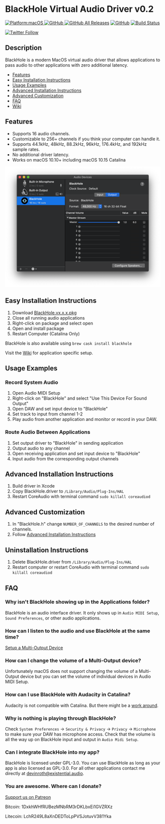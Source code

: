 # BlackHole Virtual Audio Driver v0.2

[![Platform:macOS](https://img.shields.io/badge/platform-macOS-lightgrey)
![GitHub](https://img.shields.io/github/v/release/ExistentialAudio/BlackHole)
![GitHub All Releases](https://img.shields.io/github/downloads/existentialaudio/blackhole/total)](https://github.com/ExistentialAudio/BlackHole/releases)
[![GitHub](https://img.shields.io/github/license/ExistentialAudio/BlackHole)](LICENSE)
[![Build Status](https://travis-ci.com/ExistentialAudio/BlackHole.svg?branch=master)](https://travis-ci.com/ExistentialAudio/BlackHole)

[![Twitter Follow](https://img.shields.io/twitter/follow/ExistentialAI?style=social)](https://twitter.com/ExistentialAI)

## Description
BlackHole is a modern MacOS virtual audio driver that allows applications to pass audio to other applications with zero additional latency.

- [Features](#features)
- [Easy Installation Instructions](#easy-installation-instructions)
- [Usage Examples]()
- [Advanced Installation Instructions](#advanced-installation-instructions)
- [Advanced Customization](#advanced-customization)
- [FAQ](#faq)
- [Wiki](https://github.com/ExistentialAudio/BlackHole/wiki)

## Features
- Supports 16 audio channels.
- Customizable to 256+ channels if you think your computer can handle it.
- Supports 44.1kHz, 48kHz, 88.2kHz, 96kHz, 176.4kHz, and 192kHz sample rates.
- No additional driver latency. 
- Works on macOS 10.10+ including macOS 10.15 Catalina

![Image of BlackHole Audio Driver](Images/BlackHole.png)

## Easy Installation Instructions
1. Download [BlackHole.vx.x.x.pkg](https://github.com/ExistentialAudio/BlackHole/releases/)
2. Close all running audio applications
3. Right-click on package and select open
4. Open and install package
5. Restart Computer (Catalina Only)

BlackHole is also available using `brew cask install blackhole`

Visit the [Wiki](https://github.com/ExistentialAudio/BlackHole/wiki) for application specific setup.

## Usage Examples
### Record System Audio
1. Open Audio MIDI Setup
2. Right-click on "BlackHole" and select "Use This Device For Sound Output"
3. Open DAW and set input device to "BlackHole" 
4. Set track to input from channel 1-2
5. Play audio from another application and monitor or record in your DAW.

### Route Audio Between Applications
1. Set output driver to "BlackHole" in sending application
2. Output audio to any channel
3. Open receiving application and set input device to "BlackHole" 
4. Input audio from the corresponding output channels

## Advanced Installation Instructions
1. Build driver in Xcode
2. Copy BlackHole.driver to `/Library⁩/Audio⁩/Plug-Ins⁩/HAL`
3. Restart CoreAudio with terminal command `sudo killall coreaudiod`

## Advanced Customization
1. In "BlackHole.h" change `NUMBER_OF_CHANNELS` to the desired number of channels.
2. Follow [Advanced Installation Instructions](#advanced-installation-instructions)

## Uninstallation Instructions
1. Delete BlackHole.driver from `/Library⁩/Audio⁩/Plug-Ins⁩/HAL`
2. Restart computer or restart CoreAudio with terminal command `sudo killall coreaudiod`

## FAQ

### Why isn't BlackHole showing up in the Applications folder?
BlackHole is an audio interface driver. It only shows up in `Audio MIDI Setup`, `Sound Preferences`, or other audio applications.

### How can I listen to the audio and use BlackHole at the same time?
[Setup a Multi-Output Device](https://github.com/ExistentialAudio/BlackHole/wiki/Multi-Output-Device)

### How can I change the volume of a Multi-Output device?
Unfortunately macOS does not support changing the volume of a Multi-Output device but you can set the volume of individual devices in Audio MIDI Setup. 

### How can I use BlackHole with Audacity in Catalina?
Audacity is not compatible with Catalina. But there might be a [work around](https://www.audacityteam.org/macos-10-15-catalina-is-not-yet-supported-by-audacity/).

### Why is nothing is playing through BlackHole? 
Check `System Preferences` -> `Security & Privacy` -> `Privacy` -> `Microphone` to make sure your DAW has microphone access. 
Check that the volume is all the way up on BlackHole input and output in ``Audio Midi Setup``.

### Can I integrate BlackHole into my app?
BlackHole is licensed under GPL-3.0. You can use BlackHole as long as your app is also licensed as GPL-3.0. For all other applications contact me directly at devinroth@existential.audio.

### You are awesome. Where can I donate?
[Support us on Patreon](https://www.patreon.com/existentialaudio)

Bitcoin:  1DxkhWHfRUBezMNbRM3rDKLbxEi1GVZRXz

Litecoin: LchR249L8aXnDEDToLpPVSJotuvV381Yka

